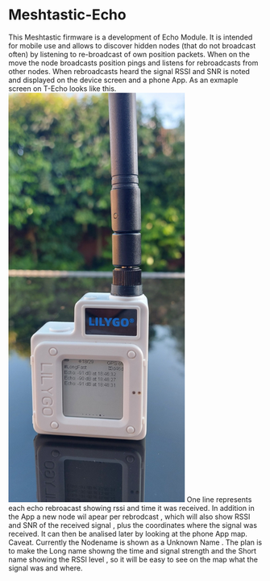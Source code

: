 # Meshtastic-Echo
This Meshtastic firmware is a development of Echo Module. It is intended for mobile use and allows to discover hidden nodes (that do not broadcast often) by listening to re-broadcast of own position packets.
When on the move the node broadcasts position pings and listens for rebroadcasts from other nodes. When rebroadcasts heard the signal RSSI and SNR is noted and displayed on the device screen and a phone App. 
As an exmaple screen on T-Echo looks like this. 
<img src="https://github.com/slash-bit/Meshtastic-Echo/blob/main/images/20240602_184858.jpg" width="350">
One line represents each echo rebroacast showing rssi and time it was received.
In addition in the  App a new node wil apear per rebrodcast , which will also show RSSI and SNR of the received signal , plus the coordinates where the signal was received.
It can then be analised later by looking at the phone App map.
Caveat. Currently the Nodename is shown as a Unknown Name . The plan is to make the Long name showng the time and signal strength and the Short name showing the RSSI level , so it will be easy to see on the map what the signal was and where.

 
